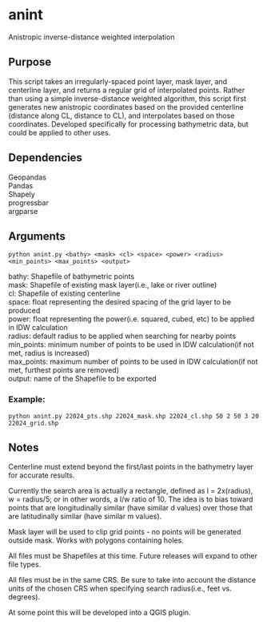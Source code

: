 # anint
Anistropic inverse-distance weighted interpolation

## Purpose
This script takes an irregularly-spaced point layer, mask layer, and centerline layer, and returns a regular
grid of interpolated points. Rather than using a simple inverse-distance weighted algorithm, this script first
generates new anistropic coordinates based on the provided centerline (distance along CL, distance to CL), and
interpolates based on those coordinates. Developed specifically for processing bathymetric data, but could be
applied to other uses.

## Dependencies
Geopandas</br>
Pandas</br>
Shapely</br>
progressbar</br>
argparse</br>

## Arguments
    python anint.py <bathy> <mask> <cl> <space> <power> <radius> <min_points> <max_points> <output>

bathy: Shapefile of bathymetric points</br>
mask: Shapefile of existing mask layer(i.e., lake or river outline)</br>
cl: Shapefile of existing centerline</br>
space: float representing the desired spacing of the grid layer to be produced</br>
power: float representing the power(i.e. squared, cubed, etc) to be applied in IDW calculation</br>
radius: default radius to be applied when searching for nearby points</br>
min_points: minimum number of points to be used in IDW calculation(if not met, radius is increased)</br>
max_points: maximum number of points to be used in IDW calculation(if not met, furthest points are removed)</br>
output: name of the Shapefile to be exported</br>

### Example:
    python anint.py 22024_pts.shp 22024_mask.shp 22024_cl.shp 50 2 50 3 20 22024_grid.shp

## Notes
Centerline must extend beyond the first/last points in the bathymetry layer for accurate results.</br>

Currently the search area is actually a rectangle, defined as l = 2x(radius), w = radius/5; or in other
words, a l/w ratio of 10. The idea is to bias toward points that are longitudinally similar (have similar d 
values) over those that are latitudinally similar (have similar m values).</br>

Mask layer will be used to clip grid points - no points will be generated outside mask. Works with polygons
containing holes.</br>

All files must be Shapefiles at this time. Future releases will expand to other file types.</br>

All files must be in the same CRS. Be sure to take into account the distance units of the chosen CRS when
specifying search radius(i.e., feet vs. degrees).</br>

At some point this will be developed into a QGIS plugin.</br>

